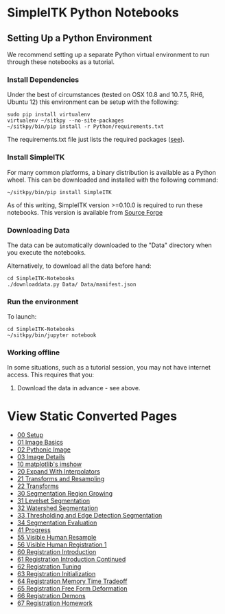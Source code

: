 # SimpleITK Python Notebooks


## Setting Up a Python Environment

We recommend setting up a separate Python virtual environment to run through these notebooks as a tutorial.

### Install Dependencies

Under the best of circumstances (tested on OSX 10.8 and 10.7.5, RH6, Ubuntu 12) this environment can be setup with the following:

    sudo pip install virtualenv
    virtualenv ~/sitkpy --no-site-packages
    ~/sitkpy/bin/pip install -r Python/requirements.txt

The requirements.txt file just lists the required packages ([see](requirements.txt)).

### Install SimpleITK

For many common platforms, a binary distribution is available as a Python wheel. This can be downloaded and installed with the following command:

    ~/sitkpy/bin/pip install SimpleITK


As of this writing, SimpleITK version >=0.10.0 is required to run these notebooks. This version is available from [Source Forge](http://sourceforge.net/projects/simpleitk/files/SimpleITK/0.10.0/Python/)

### Downloading Data

The data can be automatically downloaded to the "Data" directory when you execute the notebooks.

Alternatively, to download all the data before hand:

    cd SimpleITK-Notebooks
    ./downloaddata.py Data/ Data/manifest.json

### Run the environment

To launch:

    cd SimpleITK-Notebooks
    ~/sitkpy/bin/jupyter notebook

### Working offline

In some situations, such as a tutorial session, you may not have internet access. This requires that you:

1. Download the data in advance - see above.

# View Static Converted Pages

- [00 Setup](http://insightsoftwareconsortium.github.io/SimpleITK-Notebooks/00_Setup.html)
- [01 Image Basics](http://insightsoftwareconsortium.github.io/SimpleITK-Notebooks/01_Image_Basics.html)
- [02 Pythonic Image](http://insightsoftwareconsortium.github.io/SimpleITK-Notebooks/02_Pythonic_Image.html)
- [03 Image Details](http://insightsoftwareconsortium.github.io/SimpleITK-Notebooks/03_Image_Details.html)
- [10 matplotlib's imshow](http://insightsoftwareconsortium.github.io/SimpleITK-Notebooks/10_matplotlib's_imshow.html)
- [20 Expand With Interpolators](http://insightsoftwareconsortium.github.io/SimpleITK-Notebooks/20_Expand_With_Interpolators.html)
- [21 Transforms and Resampling](http://insightsoftwareconsortium.github.io/SimpleITK-Notebooks/21_Transforms_and_Resampling.html)
- [22 Transforms](http://insightsoftwareconsortium.github.io/SimpleITK-Notebooks/22_Transforms.html)
- [30 Segmentation Region Growing](http://insightsoftwareconsortium.github.io/SimpleITK-Notebooks/30_Segmentation_Region_Growing.html)
- [31 Levelset Segmentation](http://insightsoftwareconsortium.github.io/SimpleITK-Notebooks/31_Levelset_Segmentation.html)
- [32 Watershed Segmentation](http://insightsoftwareconsortium.github.io/SimpleITK-Notebooks/32_Watersheds_Segmentation.html)
- [33 Thresholding and Edge Detection Segmentation](http://insightsoftwareconsortium.github.io/SimpleITK-Notebooks/33_Segmentation_Thresholding_Edge_Detection.html)
- [34 Segmentation Evaluation](http://insightsoftwareconsortium.github.io/SimpleITK-Notebooks/34_Segmentation_Evaluation.html)
- [41 Progress](http://insightsoftwareconsortium.github.io/SimpleITK-Notebooks/41_Progress.html)
- [55 Visible Human Resample](http://insightsoftwareconsortium.github.io/SimpleITK-Notebooks/55_VH_Resample.html)
- [56 Visible Human Registration 1](http://insightsoftwareconsortium.github.io/SimpleITK-Notebooks/56_VH_Registration1.html)
- [60 Registration Introduction](http://insightsoftwareconsortium.github.io/SimpleITK-Notebooks/60_Registration_Introduction.html)
- [61 Registration Introduction Continued](http://insightsoftwareconsortium.github.io/SimpleITK-Notebooks/61_Registration_Introduction_Continued.html)
- [62 Registration Tuning](http://insightsoftwareconsortium.github.io/SimpleITK-Notebooks/62_Registration_Tuning.html)
- [63 Registration Initialization](http://insightsoftwareconsortium.github.io/SimpleITK-Notebooks/63_Registration_Initialization.html)
- [64 Registration Memory Time Tradeoff](http://insightsoftwareconsortium.github.io/SimpleITK-Notebooks/64_Registration_Memory_Time_Tradeoff.html)
- [65 Registration Free Form Deformation](http://insightsoftwareconsortium.github.io/SimpleITK-Notebooks/65_Registration_FFD.html)
- [66 Registration Demons](http://insightsoftwareconsortium.github.io/SimpleITK-Notebooks/66_Registration_Demons.html)
- [67 Registration Homework](http://insightsoftwareconsortium.github.io/SimpleITK-Notebooks/67_Registration_Semiautomatic_Homework.html)
